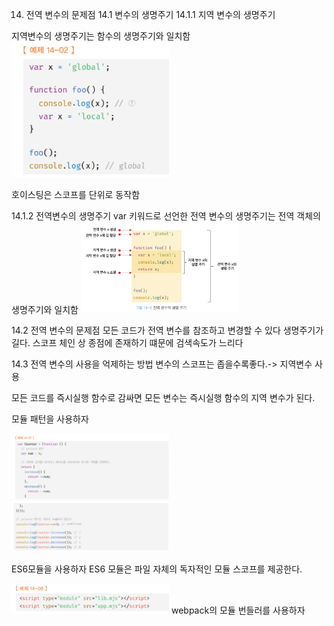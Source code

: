 14. 전역 변수의 문제점
14.1 변수의 생명주기
14.1.1 지역 변수의 생명주기
 
지역변수의 생명주기는 함수의 생명주기와 일치함
<img src="image-29.png" alt="Alt text" width="50%" height="auto"/>

호이스팅은 스코프를 단위로 동작함

14.1.2 전역변수의 생명주기
var 키워드로 선언한 전역 변수의 생명주기는 전역 객체의 생명주기와 일치함
<img src="image-30.png" alt="Alt text" width="50%" height="auto"/>

14.2 전역 변수의 문제점
모든 코드가 전역 변수를 참조하고 변경할 수 있다
생명주기가 길다.
스코프 체인 상 종점에 존재하기 떄문에 검색속도가 느리다

14.3 전역 변수의 사용을 억제하는 방법
변수의 스코프는 좁을수록좋다.-> 지역변수 사용

모든 코드를 즉시실행 함수로 감싸면 모든 변수는 즉시실행 함수의 지역 변수가 된다.

모듈 패턴을 사용하자

<img src="image-32.png" alt="Alt text" width="50%" height="auto"/>
<img src="image-33.png" alt="Alt text" width="50%" height="auto"/>

ES6모듈을 사용하자 
ES6 모듈은 파일 자체의 독자적인 모듈 스코프를 제공한다.

<img src="image-31.png" alt="Alt text" width="50%" height="auto"/>
webpack의 모듈 번들러를 사용하자